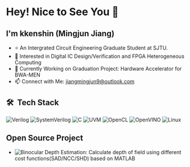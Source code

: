 # Hey! Nice to See You 👋

## I'm kkenshin (Mingjun Jiang)

- ⭐ An Intergrated Circuit Engineering Graduate Student at SJTU.
- 🔭 Interested in Digital IC Design/Verification and FPGA Heterogeneous Computing
- 🌱 Currently Working on Graduation Project: Hardware Accelerator for BWA-MEN
- 📫 Connect with Me: <jiangmingjun9@outlook.com>

## 🛠 &nbsp;Tech Stack
![Verilog](https://img.shields.io/badge/-Verilog-c5b8a5?style=flat)
![SystemVerilog](https://img.shields.io/badge/-SystemVerilog-c5b8a5?style=flat)
![C](https://img.shields.io/badge/-C%2FC%2B%2B-c5b8a5?style=flat)
![UVM](https://img.shields.io/badge/-UVM-c5b8a5?style=flat)
![OpenCL](https://img.shields.io/badge/-OpenCL-c5b8a5?style=flat)
![OpenVINO](https://img.shields.io/badge/-OpenVINO-c5b8a5?style=flat)
![Linux](https://img.shields.io/badge/-Linux-c5b8a5?style=flat)

## Open Source Project
- ![Binocular Depth Estimation](https://github.com/kkenshin1/Binocular-Depth-Estimation): Calculate depth of field using different cost functions(SAD/NCC/SHD) based on MATLAB



<!--
**kkenshin1/kkenshin1** is a ✨ _special_ ✨ repository because its `README.md` (this file) appears on your GitHub profile.

Here are some ideas to get you started:

- 🔭 I’m currently working on ...
- 🌱 I’m currently learning ...
- 👯 I’m looking to collaborate on ...
- 🤔 I’m looking for help with ...
- 💬 Ask me about ...
- 📫 How to reach me: ...
- 😄 Pronouns: ...
- ⚡ Fun fact: ...
-->
